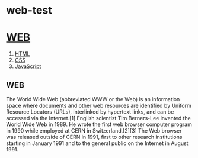 # web-test
<!doctype html>
<html>
<head>
  <title>WEB1 - Welcome</title>
  <meta charset="utf-8">
</head>
<body>
  <h1><a href="index.html">WEB</a></h1>
  <ol>
    <li><a href="1.html">HTML</a></li>
    <li><a href="2.html">CSS</a></li>
    <li><a href="3.html">JavaScript</a></li>
  </ol>
  <h2>WEB</h2>
  <p>The World Wide Web (abbreviated WWW or the Web) is an information space where documents and other web resources are identified by Uniform Resource Locators (URLs), interlinked by hypertext links, and can be accessed via the Internet.[1] English scientist Tim Berners-Lee invented the World Wide Web in 1989. He wrote the first web browser computer program in 1990 while employed at CERN in Switzerland.[2][3] The Web browser was released outside of CERN in 1991, first to other research institutions starting in January 1991 and to the general public on the Internet in August 1991.
  </p>
</body>
</html>
